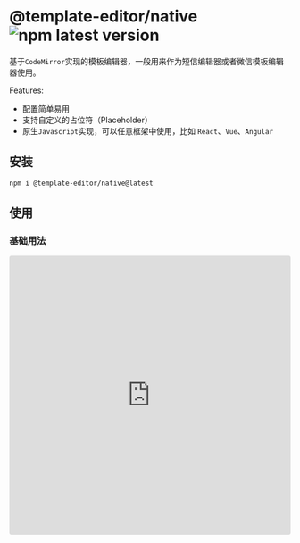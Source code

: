 # @template-editor/native ![npm latest version](https://img.shields.io/npm/v/@template-editor/native/latest.svg)
基于`CodeMirror`实现的模板编辑器，一般用来作为短信编辑器或者微信模板编辑器使用。

Features:

+ 配置简单易用
+ 支持自定义的占位符（Placeholder）
+ 原生`Javascript`实现，可以任意框架中使用，比如 `React`、`Vue`、`Angular`

## 安装
```bash
npm i @template-editor/native@latest
```

## 使用

### 基础用法
<iframe src="https://codesandbox.io/embed/usage-basic-f4p3k?fontsize=14" title="usage-basic" allow="geolocation; microphone; camera; midi; vr; accelerometer; gyroscope; payment; ambient-light-sensor; encrypted-media" style="width:100%; height:500px; border:0; border-radius: 4px; overflow:hidden;" sandbox="allow-modals allow-forms allow-popups allow-scripts allow-same-origin"></iframe>
